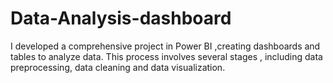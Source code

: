 # Data-Analysis-dashboard
I developed a comprehensive project in Power BI ,creating  dashboards and tables to analyze data. This process involves several stages , including data preprocessing, data cleaning and data visualization.

